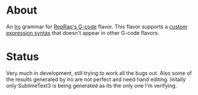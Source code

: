 # About
An [Iro](https://eeyo.io/iro/documentation/index.html) grammar for [RepRap's G-code](https://duet3d.dozuki.com/Wiki/Gcode) flavor. This flavor supports a [custom expression syntax](https://duet3d.dozuki.com/Wiki/GCode_Meta_Commands) that doesn't appear in other G-code flavors.

# Status
Very much in development, still trying to work all the bugs out. Also some of the results generated by Iro are not perfect and need hand editing. Initally only SublimeText3 is being generated as its the only one I'm verifying.